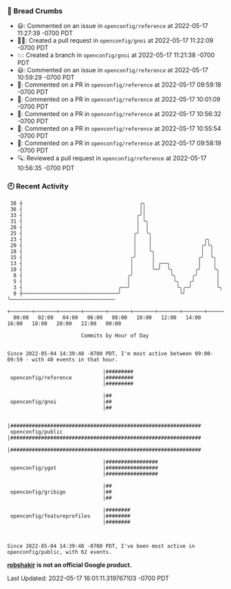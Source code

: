 ### 🍞 Bread Crumbs

 * 😃: Commented on an issue in `openconfig/reference` at 2022-05-17 11:27:39 -0700 PDT
 * ✍🏼: Created a pull request in `openconfig/gnoi` at 2022-05-17 11:22:09 -0700 PDT
 * 💥: Created a branch in `openconfig/gnoi` at 2022-05-17 11:21:38 -0700 PDT
 * 😃: Commented on an issue in `openconfig/reference` at 2022-05-17 10:59:29 -0700 PDT
 * 💬: Commented on a PR in  `openconfig/reference` at 2022-05-17 09:59:18 -0700 PDT
 * 💬: Commented on a PR in  `openconfig/reference` at 2022-05-17 10:01:09 -0700 PDT
 * 💬: Commented on a PR in  `openconfig/reference` at 2022-05-17 10:56:32 -0700 PDT
 * 💬: Commented on a PR in  `openconfig/reference` at 2022-05-17 10:55:54 -0700 PDT
 * 💬: Commented on a PR in  `openconfig/reference` at 2022-05-17 09:58:19 -0700 PDT
 * 🔍: Reviewed a pull request in  `openconfig/reference` at 2022-05-17 10:56:35 -0700 PDT

### 🕘 Recent Activity
```
 38 ┼                                      ╭╮
 36 ┤                                      ││
 33 ┤                                     ╭╯│
 31 ┤                                     │ ╰╮
 28 ┤                                     │  │
 25 ┤                                    ╭╯  ╰╮
 23 ┤                                    │    │                 ╭╮
 20 ┤                                    │    │                ╭╯╰╮
 18 ┤                                    │    ╰╮               │  │
 15 ┤                                   ╭╯     │              ╭╯  ╰╮
 13 ┤                                   │      │ ╭──╮         │    │
 10 ┤                                   │      ╰─╯  ╰╮       ╭╯    ╰╮
  8 ┤                                  ╭╯            ╰╮     ╭╯      │
  5 ┤                                  │              ╰╮   ╭╯       │
  3 ┤                               ╭──╯               ╰╮╭─╯        ╰╮
  0 ┼───────────────────────────────╯                   ╰╯           ╰──────────────────────────────────
    +───────+───────+───────+───────+───────+───────+───────+───────+───────+───────+───────+───────+────
  00:00   02:00   04:00   06:00   08:00   10:00   12:00   14:00   16:00   18:00   20:00   22:00   00:00   

						Commits by Hour of Day


Since 2022-05-04 14:39:48 -0700 PDT, I'm most active between 09:00-09:59 - with 40 events in that hour.

```



```
                               |#########
 openconfig/reference          |#########
                               |#########

                               |##
 openconfig/gnoi               |##
                               |##

                               |##############################################################
 openconfig/public             |##############################################################
                               |##############################################################

                               |#################
 openconfig/ygot               |#################
                               |#################

                               |##
 openconfig/gribigo            |##
                               |##

                               |########
 openconfig/featureprofiles    |########
                               |########



Since 2022-05-04 14:39:48 -0700 PDT, I've been most active in openconfig/public, with 62 events.

```
**[robshakir](mailto:robjs@google.com) is not an official Google product.**  


Last Updated: 2022-05-17 16:01:11.319767103 -0700 PDT
